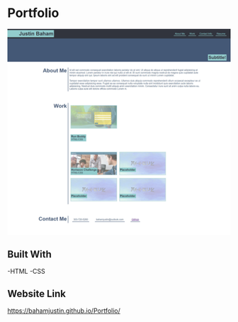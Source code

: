 # Portfolio

![Screenshot](/assets/images/FullPageScreenshot.png)

## Built With

-HTML
-CSS

## Website Link

https://bahamjustin.github.io/Portfolio/

###
